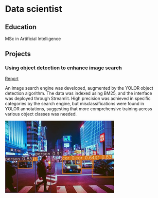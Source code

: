 # Data scientist

## Education
MSc in Artificial Intelligence

## Projects
### Using object detection to enhance image search
[Report](https://drive.google.com/drive/folders/1T7Dc21sqyA4MDZxpY11Bj6AIbZfzcssv?usp=sharing)

An image search engine was developed, augmented by the YOLOR object detection algorithm. The data was indexed using BM25, and the interface was deployed through Streamlit. High precision was achieved in specific categories by the search engine, but misclassifications were found in YOLOR annotations, suggesting that more comprehensive training across various object classes was needed.

![Computer vision](/assets/image_3621.jpg)



